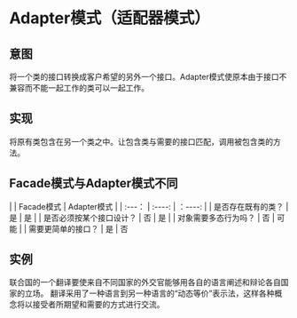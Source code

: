 # Adapter模式（适配器模式）
## 意图
将一个类的接口转换成客户希望的另外一个接口。Adapter模式使原本由于接口不兼容而不能一起工作的类可以一起工作。

## 实现
将原有类包含在另一个类之中。让包含类与需要的接口匹配，调用被包含类的方法。

## Facade模式与Adapter模式不同
|  | Facade模式 | Adapter模式 |
| :---： | :----: | ：----: |
| 是否存在既有的类？ | 是 | 是 |
| 是否必须按某个接口设计？ | 否     | 是     |
| 对象需要多态行为吗？ | 否 | 可能 | 
| 需要更简单的接口？ | 是 | 否


## 实例
联合国的一个翻译要使来自不同国家的外交官能够用各自的语言阐述和辩论各自国家的立场。
翻译采用了一种语言到另一种语言的“动态等价”表示法，这样各种概念将以接受者所期望和需要的方式进行交流。
